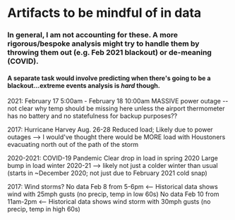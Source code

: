 # Artifacts to be mindful of in data

### In general, I am not accounting for these. A more rigorous/bespoke analysis might try to handle them by throwing them out (e.g. Feb 2021 blackout) or de-meaning (COVID).

#### A separate task would involve predicting when there's going to be a blackout...extreme events analysis is _hard_ though. 

2021: February 17 5:00am - February 18 10:00am MASSIVE power outage
    --not clear why temp should be missing here unless the airport thermometer has no battery and no statefulness for backup purposes??
    
2017: Hurricane Harvey Aug. 26-28
    Reduced load; Likely due to power outages --> I would've thought there would be MORE load with Houstoners evacuating north out of the path of the storm
    
2020-2021: COVID-19 Pandemic
    Clear drop in load in spring 2020
    Large bump in load winter 2020-21 --> likely not just a colder winter than usual (starts in ~December 2020; not just due to February 2021 cold snap)
    
2017: Wind storms?
    No data Feb 8 from 5-6pm <-- Historical data shows wind with 25mph gusts (no precip, temp in low 60s)
    No data Feb 10 from 11am-2pm <-- Historical data shows wind storm with 30mph gusts (no precip, temp in high 60s)